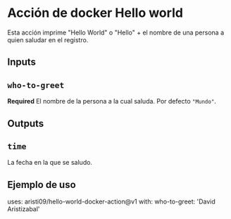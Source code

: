 # Acción de docker Hello world

Esta acción imprime "Hello World" o "Hello" + el nombre de una persona a quien saludar en el registro.

## Inputs

## `who-to-greet`

**Required** El nombre de la persona a la cual saluda. Por defecto `"Mundo"`.

## Outputs

## `time`

La fecha en la que se saludo.

## Ejemplo de uso

uses: aristi09/hello-world-docker-action@v1
with:
  who-to-greet: 'David Aristizabal'
